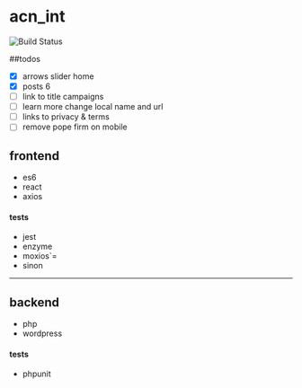 # acn_int
![Build Status](https://semaphoreci.com/api/v1/developersoul/acn_int/branches/master/shields_badge.svg)

##todos
- [x] arrows slider home
- [x] posts 6 
- [ ] link to title campaigns
- [ ] learn more change local name and url
- [ ] links to privacy & terms
- [ ] remove pope firm on mobile

## frontend
- es6
- react
- axios

#### tests
- jest
- enzyme
- moxios`=
- sinon

---

## backend
- php
- wordpress

#### tests
- phpunit